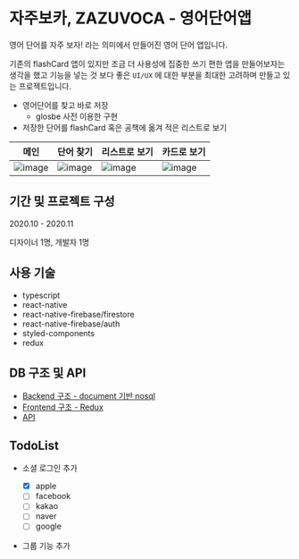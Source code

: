 # 자주보카, ZAZUVOCA - 영어단어앱

영어 단어를 자주 보자! 라는 의미에서 만들어진 영어 단어 앱입니다.

기존의 flashCard 앱이 있지만 조금 더 사용성에 집중한 쓰기 편한 앱을 만들어보자는 생각을 했고 기능을 넣는 것 보다 좋은 `UI/UX` 에 대한 부분을 최대한 고려하며 만들고 있는 프로젝트입니다.

- 영어단어를 찾고 바로 저장
  - glosbe 사전 이용한 구현
- 저장한 단어를 flashCard 혹은 공책에 옮겨 적은 리스트로 보기

| 메인                                                                                                            | 단어 찾기                                                                                                       | 리스트로 보기                                                                                                   | 카드로 보기                                                                                                     |
| --------------------------------------------------------------------------------------------------------------- | --------------------------------------------------------------------------------------------------------------- | --------------------------------------------------------------------------------------------------------------- | --------------------------------------------------------------------------------------------------------------- |
| ![image](https://user-images.githubusercontent.com/31176502/101346701-49f1cf80-38cc-11eb-8ed3-beac256fa472.png) | ![image](https://user-images.githubusercontent.com/31176502/101346736-58d88200-38cc-11eb-825c-c1a5e2b34e81.png) | ![image](https://user-images.githubusercontent.com/31176502/101346776-6988f800-38cc-11eb-9d43-c63422d75f89.png) | ![image](https://user-images.githubusercontent.com/31176502/101346794-70b00600-38cc-11eb-9315-7b4279ac013a.png) |

## 기간 및 프로젝트 구성

2020.10 - 2020.11

디자이너 1명, 개발자 1명

## 사용 기술

- typescript
- react-native
- react-native-firebase/firestore
- react-native-firebase/auth
- styled-components
- redux

## DB 구조 및 API

- [Backend 구조 - document 기반 nosql](https://www.notion.so/Backend-document-nosql-b7b95b62d22c4e27a9e25a54986a52f4)
- [Frontend 구조 - Redux](https://www.notion.so/Frontend-Redux-7f058abc33f24992ad94fa75e5641251)
- [API](https://www.notion.so/API-188a87cc24314b41888658dd27b2227a)

## TodoList

- 소셜 로그인 추가

  - [x] apple
  - [ ] facebook
  - [ ] kakao
  - [ ] naver
  - [ ] google

- 그룹 기능 추가
